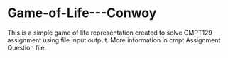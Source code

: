 # Game-of-Life---Conwoy
This is a simple game of life representation created to solve CMPT129 assignment using file input output. More information in cmpt Assignment Question file. 
